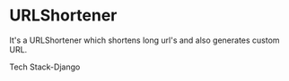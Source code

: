# URLShortener
It's a URLShortener which shortens long url's and also generates custom URL. 

Tech Stack-Django
